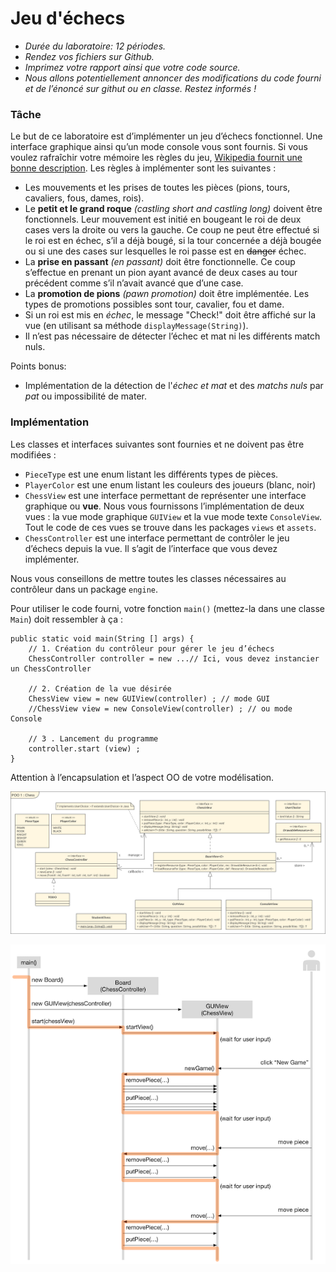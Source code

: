 # Jeu d'échecs

* _Durée du laboratoire: 12 périodes._
* _Rendez vos fichiers sur Github._
* _Imprimez votre rapport ainsi que votre code source._
* _Nous allons potentiellement annoncer des modifications du code
  fourni et de l’énoncé sur githut ou en classe. Restez informés !_

### Tâche

Le but de ce laboratoire est d’implémenter un jeu d’échecs
fonctionnel. Une interface graphique ainsi qu’un mode console vous
sont fournis. Si vous voulez rafraîchir votre mémoire les règles du
jeu,
[Wikipedia fournit une bonne description](https://en.wikipedia.org/wiki/Rules_of_chess).
Les règles à implémenter sont les suivantes :

* Les mouvements et les prises de toutes les pièces (pions, tours,
  cavaliers, fous, dames, rois).
* Le __petit et le grand roque__ _(castling short and castling long)_
  doivent être fonctionnels. Leur mouvement est initié en bougeant le
  roi de deux cases vers la droite ou vers la gauche. Ce coup ne peut
  être effectué si le roi est en échec, s’il a déjà bougé, si la tour
  concernée a déjà bougée ou si une des cases sur lesquelles le roi
  passe est en ~~danger~~ échec.
* La __prise en passant__ _(en passant)_ doit être fonctionnelle. Ce
  coup s’effectue en prenant un pion ayant avancé de deux cases au
  tour précédent comme s’il n’avait avancé que d’une case.
* La __promotion de pions__ _(pawn promotion)_ doit être
  implémentée. Les types de promotions possibles sont tour, cavalier,
  fou et dame.
* Si un roi est mis en _échec_, le message "Check!" doit être affiché
  sur la vue (en utilisant sa méthode `displayMessage(String)`).
* Il n’est pas nécessaire de détecter l’échec et mat ni les différents
  match nuls. 

Points bonus:
* Implémentation de la détection de l'_échec et mat_ et des _matchs
  nuls_ par _pat_ ou impossibilité de mater.

### Implémentation

Les classes et interfaces suivantes sont fournies et ne doivent pas
être modifiées :

* `PieceType` est une enum listant les différents types de pièces.
* `PlayerColor` est une enum listant les couleurs des joueurs (blanc, noir)
* `ChessView` est une interface permettant de représenter une
  interface graphique ou __vue__. Nous vous fournissons
  l’implémentation de deux vues : la vue mode graphique `GUIView` et
  la vue mode texte `ConsoleView`. Tout le code de ces vues se trouve
  dans les packages `views` et `assets`.
* `ChessController` est une interface permettant de contrôler le jeu
  d’échecs depuis la vue. Il s’agit de l’interface que vous devez
  implémenter.

Nous vous conseillons de mettre toutes les classes nécessaires au
contrôleur dans un package `engine`.

Pour utiliser le code fourni, votre fonction `main()` (mettez-la dans
une classe `Main`) doit ressembler à ça :

    public static void main(String [] args) {
        // 1. Création du contrôleur pour gérer le jeu d’échecs
        ChessController controller = new ...// Ici, vous devez instancier un ChessController

        // 2. Création de la vue désirée
        ChessView view = new GUIView(controller) ; // mode GUI
        //ChessView view = new ConsoleView(controller) ; // ou mode Console

        // 3 . Lancement du programme
        controller.start (view) ; 
    }

Attention à l’encapsulation et l’aspect OO de votre modélisation.

![Diagramme de classe](classDiagram.png)

![Diagramme de séquence](sequence.png)

